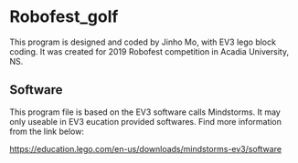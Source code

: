 # Robofest_golf
This program is designed and coded by Jinho Mo, with EV3 lego block coding. It was created for 2019 Robofest competition in Acadia University, NS.

## Software

This program file is based on the EV3 software calls Mindstorms. It may only useable in EV3 eucation provided softwares. Find more information from the link below:

https://education.lego.com/en-us/downloads/mindstorms-ev3/software
